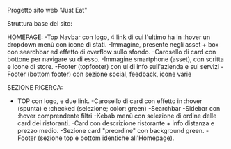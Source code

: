 Progetto sito web "Just Eat"

Struttura base del sito:

HOMEPAGE:
-Top Navbar con logo, 4 link di cui l'ultimo ha in :hover un dropdown menù con icone di stati.
-Immagine, presente negli asset + box con searchbar ed effetto di overflow sullo sfondo.
-Carosello di card con bottone per navigare su di esso.
-Immagine smartphone (asset), con scritta e icone di store.
-Footer (topfooter) con ul di info sull'azienda e sui servizi
-Footer (bottom footer) con sezione social, feedback, icone varie


SEZIONE RICERCA:
- TOP con logo, e due link.
-Carosello di card con effetto in :hover (spunta) e :checked (selezione; color: green)
-Searchbar 
-Sidebar con :hover comprendente filtri
-Kebab menù con selezione di ordine delle card dei ristoranti.
-Card con descrizione ristorante + info distanza e prezzo medio.
-Sezione card "preordine" con background green.
-Footer (sezione top e bottom identiche all'Homepage).

